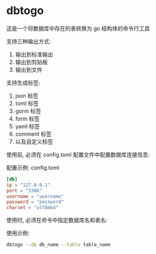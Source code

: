 # dbtogo

这是一个将数据库中存在的表转换为 go 结构体的命令行工具

支持三种输出方式:
1. 输出到标准输出
2. 输出到剪贴板
3. 输出到文件

支持生成标签:
1. json 标签
2. toml 标签
3. gorm 标签
4. form 标签
5. yaml 标签
6. comment 标签
7. 以及自定义标签

使用前, 必须在 config.toml 配置文件中配置数据库连接信息:

配置示例: config.toml

```toml
[db]
ip = "127.0.0.1"
port = "3306"
username = "username"
password = "password"
charset = "utf8mb4"
```

使用时, 必须在命令中指定数据库名和表名:

使用示例:

```bash
dbtogo --db db_name --table table_name
```